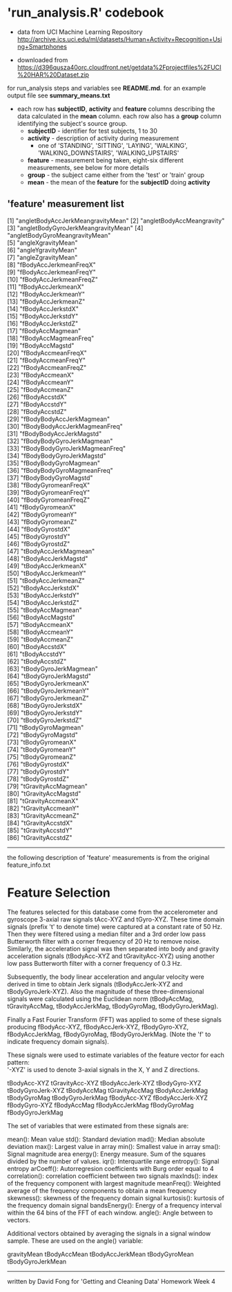 # 'run_analysis.R' codebook

* data from UCI Machine Learning Repository
http://archive.ics.uci.edu/ml/datasets/Human+Activity+Recognition+Using+Smartphones

* downloaded from 
https://d396qusza40orc.cloudfront.net/getdata%2Fprojectfiles%2FUCI%20HAR%20Dataset.zip


for run_analysis steps and variables see **README.md**.
for an example output file see **summary_means.txt**

* each row has **subjectID**, **activity** and **feature** columns describing the data calculated in the **mean** column. each row also has a **group** column identifying the subject's source group.
  * **subjectID** - identifier for test subjects, 1 to 30
  * **activity** - description of activity during measurement
    * one of 'STANDING', 'SITTING', 'LAYING', 'WALKING', 'WALKING_DOWNSTAIRS', 'WALKING_UPSTAIRS'
  * **feature** - measurement being taken, eight-six different measurements, see below for more details
  * **group** - the subject came either from the 'test' or 'train' group
  * **mean** - the mean of the **feature** for the **subjectID** doing **activity**

## 'feature' measurement list

 [1] "angletBodyAccJerkMeangravityMean" 
 [2] "angletBodyAccMeangravity"         
 [3] "angletBodyGyroJerkMeangravityMean"
 [4] "angletBodyGyroMeangravityMean"    
 [5] "angleXgravityMean"                
 [6] "angleYgravityMean"                
 [7] "angleZgravityMean"                
 [8] "fBodyAccJerkmeanFreqX"            
 [9] "fBodyAccJerkmeanFreqY"            
[10] "fBodyAccJerkmeanFreqZ"            
[11] "fBodyAccJerkmeanX"                
[12] "fBodyAccJerkmeanY"                
[13] "fBodyAccJerkmeanZ"                
[14] "fBodyAccJerkstdX"                 
[15] "fBodyAccJerkstdY"                 
[16] "fBodyAccJerkstdZ"                 
[17] "fBodyAccMagmean"                  
[18] "fBodyAccMagmeanFreq"              
[19] "fBodyAccMagstd"                   
[20] "fBodyAccmeanFreqX"                
[21] "fBodyAccmeanFreqY"                
[22] "fBodyAccmeanFreqZ"                
[23] "fBodyAccmeanX"                    
[24] "fBodyAccmeanY"                    
[25] "fBodyAccmeanZ"                    
[26] "fBodyAccstdX"                     
[27] "fBodyAccstdY"                     
[28] "fBodyAccstdZ"                     
[29] "fBodyBodyAccJerkMagmean"          
[30] "fBodyBodyAccJerkMagmeanFreq"      
[31] "fBodyBodyAccJerkMagstd"           
[32] "fBodyBodyGyroJerkMagmean"         
[33] "fBodyBodyGyroJerkMagmeanFreq"     
[34] "fBodyBodyGyroJerkMagstd"          
[35] "fBodyBodyGyroMagmean"             
[36] "fBodyBodyGyroMagmeanFreq"         
[37] "fBodyBodyGyroMagstd"              
[38] "fBodyGyromeanFreqX"               
[39] "fBodyGyromeanFreqY"               
[40] "fBodyGyromeanFreqZ"               
[41] "fBodyGyromeanX"                   
[42] "fBodyGyromeanY"                   
[43] "fBodyGyromeanZ"                   
[44] "fBodyGyrostdX"                    
[45] "fBodyGyrostdY"                    
[46] "fBodyGyrostdZ"                    
[47] "tBodyAccJerkMagmean"              
[48] "tBodyAccJerkMagstd"               
[49] "tBodyAccJerkmeanX"                
[50] "tBodyAccJerkmeanY"                
[51] "tBodyAccJerkmeanZ"                
[52] "tBodyAccJerkstdX"                 
[53] "tBodyAccJerkstdY"                 
[54] "tBodyAccJerkstdZ"                 
[55] "tBodyAccMagmean"                  
[56] "tBodyAccMagstd"                   
[57] "tBodyAccmeanX"                    
[58] "tBodyAccmeanY"                    
[59] "tBodyAccmeanZ"                    
[60] "tBodyAccstdX"                     
[61] "tBodyAccstdY"                     
[62] "tBodyAccstdZ"                     
[63] "tBodyGyroJerkMagmean"             
[64] "tBodyGyroJerkMagstd"              
[65] "tBodyGyroJerkmeanX"               
[66] "tBodyGyroJerkmeanY"               
[67] "tBodyGyroJerkmeanZ"               
[68] "tBodyGyroJerkstdX"                
[69] "tBodyGyroJerkstdY"                
[70] "tBodyGyroJerkstdZ"                
[71] "tBodyGyroMagmean"                 
[72] "tBodyGyroMagstd"                  
[73] "tBodyGyromeanX"                   
[74] "tBodyGyromeanY"                   
[75] "tBodyGyromeanZ"                   
[76] "tBodyGyrostdX"                    
[77] "tBodyGyrostdY"                    
[78] "tBodyGyrostdZ"                    
[79] "tGravityAccMagmean"               
[80] "tGravityAccMagstd"                
[81] "tGravityAccmeanX"                 
[82] "tGravityAccmeanY"                 
[83] "tGravityAccmeanZ"                 
[84] "tGravityAccstdX"                  
[85] "tGravityAccstdY"                  
[86] "tGravityAccstdZ" 

-----------------------------------

the following description of 'feature' measurements is from the original feature_info.txt

Feature Selection 
=================

The features selected for this database come from the accelerometer and gyroscope 3-axial raw signals tAcc-XYZ and tGyro-XYZ. These time domain signals (prefix 't' to denote time) were captured at a constant rate of 50 Hz. Then they were filtered using a median filter and a 3rd order low pass Butterworth filter with a corner frequency of 20 Hz to remove noise. Similarly, the acceleration signal was then separated into body and gravity acceleration signals (tBodyAcc-XYZ and tGravityAcc-XYZ) using another low pass Butterworth filter with a corner frequency of 0.3 Hz. 

Subsequently, the body linear acceleration and angular velocity were derived in time to obtain Jerk signals (tBodyAccJerk-XYZ and tBodyGyroJerk-XYZ). Also the magnitude of these three-dimensional signals were calculated using the Euclidean norm (tBodyAccMag, tGravityAccMag, tBodyAccJerkMag, tBodyGyroMag, tBodyGyroJerkMag). 

Finally a Fast Fourier Transform (FFT) was applied to some of these signals producing fBodyAcc-XYZ, fBodyAccJerk-XYZ, fBodyGyro-XYZ, fBodyAccJerkMag, fBodyGyroMag, fBodyGyroJerkMag. (Note the 'f' to indicate frequency domain signals). 

These signals were used to estimate variables of the feature vector for each pattern:  
'-XYZ' is used to denote 3-axial signals in the X, Y and Z directions.

tBodyAcc-XYZ
tGravityAcc-XYZ
tBodyAccJerk-XYZ
tBodyGyro-XYZ
tBodyGyroJerk-XYZ
tBodyAccMag
tGravityAccMag
tBodyAccJerkMag
tBodyGyroMag
tBodyGyroJerkMag
fBodyAcc-XYZ
fBodyAccJerk-XYZ
fBodyGyro-XYZ
fBodyAccMag
fBodyAccJerkMag
fBodyGyroMag
fBodyGyroJerkMag

The set of variables that were estimated from these signals are: 

mean(): Mean value
std(): Standard deviation
mad(): Median absolute deviation 
max(): Largest value in array
min(): Smallest value in array
sma(): Signal magnitude area
energy(): Energy measure. Sum of the squares divided by the number of values. 
iqr(): Interquartile range 
entropy(): Signal entropy
arCoeff(): Autorregresion coefficients with Burg order equal to 4
correlation(): correlation coefficient between two signals
maxInds(): index of the frequency component with largest magnitude
meanFreq(): Weighted average of the frequency components to obtain a mean frequency
skewness(): skewness of the frequency domain signal 
kurtosis(): kurtosis of the frequency domain signal 
bandsEnergy(): Energy of a frequency interval within the 64 bins of the FFT of each window.
angle(): Angle between to vectors.

Additional vectors obtained by averaging the signals in a signal window sample. These are used on the angle() variable:

gravityMean
tBodyAccMean
tBodyAccJerkMean
tBodyGyroMean
tBodyGyroJerkMean

---------------------------------------------

written by David Fong for 'Getting and Cleaning Data' Homework Week 4
